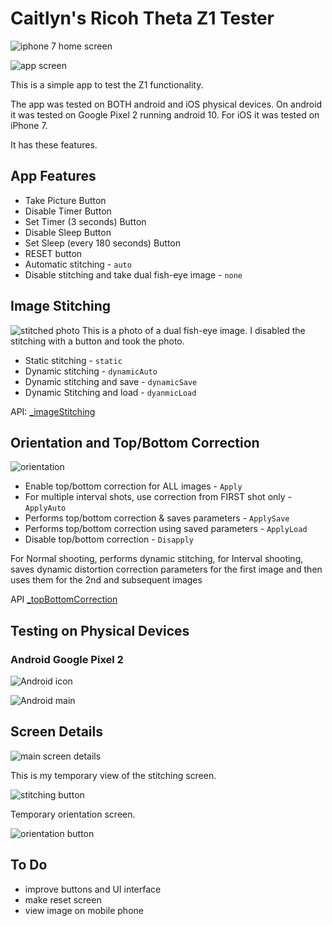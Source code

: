 # Caitlyn's Ricoh Theta Z1 Tester
![iphone 7 home screen](doc/iphone_7_home.png)

![app screen](doc/iphone_7_main_app_screen.png)


This is a simple app to test the Z1 functionality. 

The app was tested on BOTH android and iOS physical devices. On android it was tested on Google Pixel 2 running android 10. For iOS it was tested on iPhone 7.

It has these features.

## App Features

* Take Picture Button
* Disable Timer Button
* Set Timer (3 seconds) Button
* Disable Sleep Button
* Set Sleep (every 180 seconds) Button
* RESET button
* Automatic stitching - `auto`
* Disable stitching and take dual fish-eye image - `none`

## Image Stitching


![stitched photo](doc/stitched_photo.png)
This is a photo of a dual fish-eye image. I disabled the stitching with a button and took the photo. 

  * Static stitching - `static`
  * Dynamic stitching - `dynamicAuto`
  * Dynamic stitching and save - `dynamicSave`
  * Dynamic Stitching and load - `dyanmicLoad`

  API:  [_imageStitching](https://api.ricoh/docs/theta-web-api-v2.1/options/_image_stitching/)


## Orientation and Top/Bottom Correction


![orientation](doc/orientation.png)

  * Enable top/bottom correction for ALL images -  `Apply`
  * For multiple interval shots, use correction from FIRST shot only - `ApplyAuto`
  * Performs top/bottom correction & saves parameters - `ApplySave`
  * Performs top/bottom correction using saved parameters - `ApplyLoad`
  * Disable top/bottom correction - `Disapply`



For Normal shooting, performs dynamic stitching, for Interval shooting, saves dynamic distortion correction parameters for the first image and then uses them for the 2nd and subsequent images


API [_topBottomCorrection](https://api.ricoh/docs/theta-web-api-v2.1/options/_top_bottom_correction/)

## Testing on Physical Devices

### Android Google Pixel 2

![Android icon](doc/android_icon.jpeg)

![Android main](doc/android_main.jpeg)

## Screen Details

![main screen details](doc/theta_screen_android.png)

This is my temporary view of the stitching screen. 


![stitching button](doc/stitching_screen.png)


Temporary orientation screen.

![orientation button](doc/orientation-screen.png)


## To Do

* improve buttons and UI interface
* make reset screen
* view image on mobile phone

